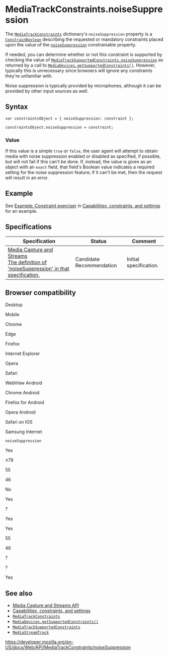 MediaTrackConstraints.noiseSuppression
======================================

The [`MediaTrackConstraints`](../mediatrackconstraints) dictionary's `noiseSuppression` property is a [`ConstrainBoolean`](../constrainboolean) describing the requested or mandatory constraints placed upon the value of the [`noiseSuppression`](../mediatracksettings/noisesuppression) constrainable property.

If needed, you can determine whether or not this constraint is supported by checking the value of [`MediaTrackSupportedConstraints.noiseSuppression`](../mediatracksupportedconstraints/noisesuppression) as returned by a call to [`MediaDevices.getSupportedConstraints()`](../mediadevices/getsupportedconstraints). However, typically this is unnecessary since browsers will ignore any constraints they're unfamiliar with.

Noise suppression is typically provided by microphones, although it can be provided by other input sources as well.

Syntax
------

    var constraintsObject = { noiseSuppression: constraint };

    constraintsObject.noiseSuppression = constraint;

### Value

If this value is a simple `true` or `false`, the user agent will attempt to obtain media with noise suppression enabled or disabled as specified, if possible, but will not fail if this can't be done. If, instead, the value is given as an object with an `exact` field, that field's Boolean value indicates a required setting for the noise suppression feature; if it can't be met, then the request will result in an error.

Example
-------

See [Example: Constraint exerciser](#) in [Capabilities, constraints, and settings](../media_streams_api/constraints) for an example.

Specifications
--------------

<table><thead><tr class="header"><th>Specification</th><th>Status</th><th>Comment</th></tr></thead><tbody><tr class="odd"><td><a href="https://w3c.github.io/mediacapture-main/#dom-mediatrackconstraintset-noisesuppression">Media Capture and Streams<br />
<span class="small">The definition of 'noiseSuppression' in that specification.</span></a></td><td><span class="spec-cr">Candidate Recommendation</span></td><td>Initial specification.</td></tr></tbody></table>

Browser compatibility
---------------------

Desktop

Mobile

Chrome

Edge

Firefox

Internet Explorer

Opera

Safari

WebView Android

Chrome Android

Firefox for Android

Opera Android

Safari on IOS

Samsung Internet

`noiseSuppression`

Yes

≤79

55

46

No

Yes

?

Yes

Yes

55

46

?

?

Yes

See also
--------

-   [Media Capture and Streams API](../media_streams_api)
-   [Capabilities, constraints, and settings](../media_streams_api/constraints)
-   [`MediaTrackConstraints`](../mediatrackconstraints)
-   [`MediaDevices.getSupportedConstraints()`](../mediadevices/getsupportedconstraints)
-   [`MediaTrackSupportedConstraints`](../mediatracksupportedconstraints)
-   [`MediaStreamTrack`](../mediastreamtrack)

<a href="https://developer.mozilla.org/en-US/docs/Web/API/MediaTrackConstraints/noiseSuppression" class="_attribution-link">https://developer.mozilla.org/en-US/docs/Web/API/MediaTrackConstraints/noiseSuppression</a>
